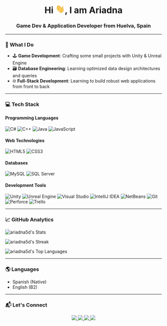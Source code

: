<h1 align="center">Hi <img src="https://raw.githubusercontent.com/ABSphreak/ABSphreak/master/gifs/Hi.gif" width="30px">, I am Ariadna </h1>
<h3 align="center"> <b>Game Dev & Application Developer</b> from Huelva, Spain  </h3>

---

### 🚀 What I Do

- 🕹 **Game Development**: Crafting some small projects with Unity & Unreal Engine
- 🗃 **Database Engineering**: Learning optimized data design architectures and queries
- 🌐 **Full-Stack Development**: Learning to build robust web applications from front to back

---

### 💻 Tech Stack

#### Programming Languages
![C#](https://img.shields.io/badge/C%23-239120?style=for-the-badge&logo=c-sharp&logoColor=white)
![C++](https://img.shields.io/badge/C++-00599C?style=for-the-badge&logo=c%2B%2B&logoColor=white)
![Java](https://img.shields.io/badge/Java-ED8B00?style=for-the-badge&logo=openjdk&logoColor=white)
![JavaScript](https://img.shields.io/badge/JavaScript-F7DF1E?style=for-the-badge&logo=javascript&logoColor=black)

#### Web Technologies
![HTML5](https://img.shields.io/badge/HTML5-E34F26?style=for-the-badge&logo=html5&logoColor=white)
![CSS3](https://img.shields.io/badge/CSS3-1572B6?style=for-the-badge&logo=css3&logoColor=white)

#### Databases
![MySQL](https://img.shields.io/badge/MySQL-4479A1?style=for-the-badge&logo=mysql&logoColor=white)
![SQL Server](https://img.shields.io/badge/SQL%20Server-CC2927?style=for-the-badge&logo=microsoft-sql-server&logoColor=white)

#### Development Tools
![Unity](https://img.shields.io/badge/Unity-FFFFFF?style=for-the-badge&logo=unity&logoColor=black)
![Unreal Engine](https://img.shields.io/badge/Unreal%20Engine-0E1128?style=for-the-badge&logo=unreal-engine&logoColor=white)
![Visual Studio](https://img.shields.io/badge/Visual%20Studio-5C2D91?style=for-the-badge&logo=visual-studio&logoColor=white)
![IntelliJ IDEA](https://img.shields.io/badge/IntelliJ_IDEA-000000?style=for-the-badge&logo=intellij-idea&logoColor=white)
![NetBeans](https://img.shields.io/badge/NetBeans-1B6AC6?style=for-the-badge&logo=apache-netbeans-ide&logoColor=white)
![Git](https://img.shields.io/badge/Git-F05032?style=for-the-badge&logo=git&logoColor=white)
![Perforce](https://img.shields.io/badge/Perforce-404040?style=for-the-badge&logo=perforce&logoColor=white)
![Trello](https://img.shields.io/badge/Trello-0052CC?style=for-the-badge&logo=trello&logoColor=white)

---

### 📈 GitHub Analytics

<p align="center">
  
  ![ariadna5d's Stats](https://github-readme-stats.vercel.app/api?username=ariadna5d&theme=nightowl&show_icons=true&hide_border=true&count_private=true)
  
  ![ariadna5d's Streak](https://github-readme-streak-stats.herokuapp.com/?user=ariadna5d&theme=nightowl&hide_border=true)
  
  ![ariadna5d's Top Languages](https://github-readme-stats.vercel.app/api/top-langs/?username=ariadna5d&theme=nightowl&show_icons=true&hide_border=true&layout=compact)
</p>

---

### 🌎 Languages
- Spanish (Native)
- English (B2)

---

### 📬 Let's Connect
<p align="center">
  <a href="https://www.linkedin.com/in/ariadnadelgadosantana/">
    <img src="https://img.shields.io/badge/LinkedIn-0077B5?style=for-the-badge&logo=linkedin&logoColor=white"/>
  <a href="mailto:ariadnadelgadodev@gmail.com">
    <img src="https://img.shields.io/badge/Email-D14836?style=for-the-badge&logo=gmail&logoColor=white"/>
  </a>
  <a href="https://ariadna5d.itch.io/">
    <img src="https://img.shields.io/badge/Itch.io-FA5C5C?style=for-the-badge&logo=itch.io&logoColor=white"/>
  </a>
  <a href="https://www.artstation.com/ariadna5d">
    <img src="https://img.shields.io/badge/ArtStation-13AFF0?style=for-the-badge&logo=artstation&logoColor=white"/>
  </a>
</p>
